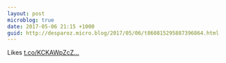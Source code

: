 ```yaml
---
layout: post
microblog: true
date: 2017-05-06 21:15 +1000
guid: http://desparoz.micro.blog/2017/05/06/t860815295887396864.html
---
```

Likes [t.co/KCKAWpZcZ...](https://t.co/KCKAWpZcZz.)
